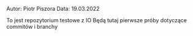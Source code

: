 Autor: Piotr Piszora
Data: 19.03.2022

To jest repozytorium testowe z IO
Będą tutaj pierwsze próby dotyczące commitów i branchy

